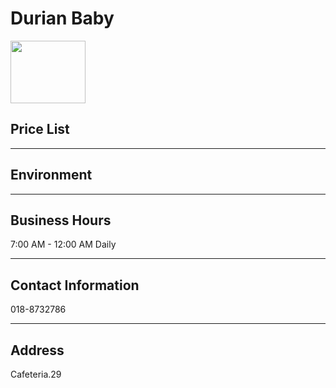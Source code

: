 # Durian Baby

<img src="https://img.xmummap.com/ly3_durian_logo.webp" width="120" height="100" >

## Price List

---

## Environment

---

## Business Hours

7:00 AM - 12:00 AM Daily

---

## Contact Information

018-8732786

---

## Address

Cafeteria.29
